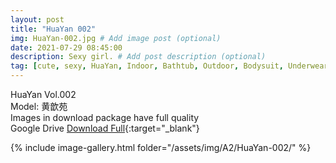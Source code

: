 ```yaml
---
layout: post
title: "HuaYan 002"
img: HuaYan-002.jpg # Add image post (optional)
date: 2021-07-29 08:45:00
description: Sexy girl. # Add post description (optional)
tag: [cute, sexy, HuaYan, Indoor, Bathtub, Outdoor, Bodysuit, Underwear, Cosplay, Big Tits, Tattoo]
---
```

HuaYan Vol.002  
Model: 黄歆苑  
Images in download package have full quality                    
Google Drive [Download Full](http://gestyy.com/eoAayL){:target="_blank"}

{% include image-gallery.html folder="/assets/img/A2/HuaYan-002/" %}
